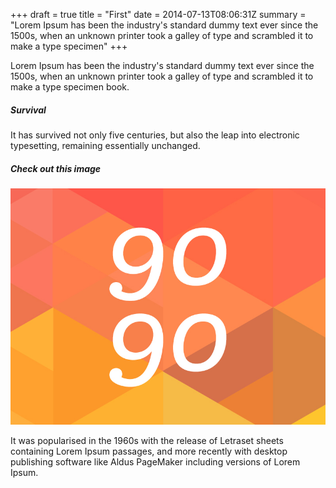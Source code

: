 +++
draft = true
title = "First"
date = 2014-07-13T08:06:31Z
summary = "Lorem Ipsum has been the industry's standard dummy text ever since the 1500s, when an unknown printer took a galley of type and scrambled it to make a type specimen"
+++

Lorem Ipsum has been the industry's standard dummy text ever since the 1500s, when an unknown printer took a galley of type and scrambled it to make a type specimen book.

<!--more-->

##### Survival
It has survived not only five centuries, but also the leap into electronic typesetting, remaining essentially unchanged.

##### Check out this image

<img src="/media/img/blog01.jpg" class="img-responsive" title="Pretty picture">

It was popularised in the 1960s with the release of Letraset sheets containing Lorem Ipsum passages, and more recently with desktop publishing software like Aldus PageMaker including versions of Lorem Ipsum.
